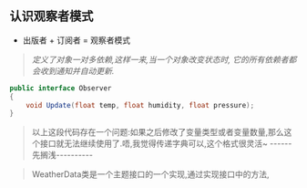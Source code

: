 ## 认识观察者模式
* 出版者 + 订阅者 = 观察者模式

> *定义了对象一对多依赖,这样一来,当一个对象改变状态时,*
> *它的所有依赖者都会收到通知并自动更新.*


```csharp
public interface Observer
{
    void Update(float temp, float humidity, float pressure);
}
```
> 以上这段代码存在一个问题:如果之后修改了变量类型或者变量数量,那么这个接口就无法继续使用了.唔,我觉得传递字典可以,这个格式很灵活~
> ------先搁浅----------

> WeatherData类是一个主题接口的一个实现,通过实现接口中的方法,

